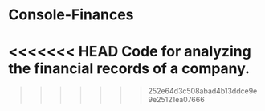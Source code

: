 # Console-Finances

<<<<<<< HEAD
Code for analyzing the financial records of a company.
=======
>>>>>>> 252e64d3c508abad4b13ddce9e9e25121ea07666
